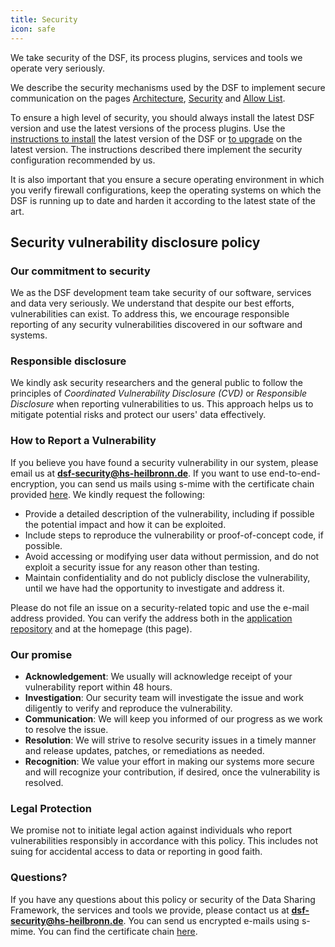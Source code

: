 ```yaml
---
title: Security
icon: safe
---
```


We take security of the DSF, its process plugins, services and tools we operate very seriously.

We describe the security mechanisms used by the DSF to implement secure communication on the pages [Architecture](/explore/concepts/architecture), [Security](/explore/concepts/security) and [Allow List](/explore/concepts/allow-list).

To ensure a high level of security, you should always install the latest DSF version and use the latest versions of the process plugins. Use the [instructions to install](/operations/v1/latest/maintain/install) the latest version of the DSF or [to upgrade](/operations/v1/latest/maintain/upgrade-from-1) on the latest version. The instructions described there implement the security configuration recommended by us.

It is also important that you ensure a secure operating environment in which you verify firewall configurations, keep the operating systems on which the DSF is running up to date and harden it according to the latest state of the art.

## Security vulnerability disclosure policy

### Our commitment to security

We as the DSF development team take security of our software, services and data very seriously. We understand that despite our best efforts, vulnerabilities can exist. To address this, we encourage responsible reporting of any security vulnerabilities discovered in our software and systems.

### Responsible disclosure

We kindly ask security researchers and the general public to follow the principles of *Coordinated Vulnerability Disclosure (CVD)* or *Responsible Disclosure* when reporting vulnerabilities to us. This approach helps us to mitigate potential risks and protect our users' data effectively.

### How to Report a Vulnerability

If you believe you have found a security vulnerability in our system, please email us at **[dsf-security@hs-heilbronn.de](mailto:dsf-security@hs-heilbronn.de)**. If you want to use end-to-end-encryption, you can send us mails using s-mime with the certificate chain provided [here](https://github.com/datasharingframework/dsf/blob/main/SECURITY_CERTIFICATE.pem). We kindly request the following:

* Provide a detailed description of the vulnerability, including if possible the potential impact and how it can be exploited.
* Include steps to reproduce the vulnerability or proof-of-concept code, if possible.
* Avoid accessing or modifying user data without permission, and do not exploit a security issue for any reason other than testing.
* Maintain confidentiality and do not publicly disclose the vulnerability, until we have had the opportunity to investigate and address it.

Please do not file an issue on a security-related topic and use the e-mail address provided. You can verify the address both in the [application repository](https://github.com/datasharingframework/dsf/blob/main/SECURITY.md) and at the homepage (this page).

### Our promise

* **Acknowledgement**: We usually will acknowledge receipt of your vulnerability report within 48 hours.
* **Investigation**: Our security team will investigate the issue and work diligently to verify and reproduce the vulnerability.
* **Communication**: We will keep you informed of our progress as we work to resolve the issue.
* **Resolution**: We will strive to resolve security issues in a timely manner and release updates, patches, or remediations as needed.
* **Recognition**: We value your effort in making our systems more secure and will recognize your contribution, if desired, once the vulnerability is resolved.

### Legal Protection

We promise not to initiate legal action against individuals who report vulnerabilities responsibly in accordance with this policy. This includes not suing for accidental access to data or reporting in good faith.

### Questions?

If you have any questions about this policy or security of the Data Sharing Framework, the services and tools we provide, please contact us at **[dsf-security@hs-heilbronn.de](mailto:dsf-security@hs-heilbronn.de)**. You can send us encrypted e-mails using s-mime. You can find the certificate chain [here](https://github.com/datasharingframework/dsf/blob/main/SECURITY_CERTIFICATE.pem).
